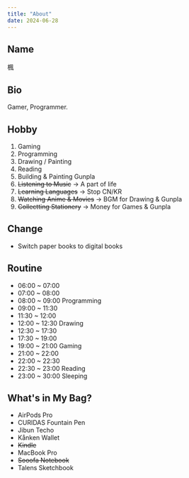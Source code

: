 ```yaml
---
title: "About"
date: 2024-06-28
---
```


## Name

楓

## Bio

Gamer, Programmer.

## Hobby

1. Gaming
2. Programming
3. Drawing / Painting
4. Reading
5. Building & Painting Gunpla
6. ~~Listening to Music~~ → A part of life
7. ~~Learning Languages~~ → Stop CN/KR
8. ~~Watching Anime & Movies~~ → BGM for Drawing & Gunpla
9. ~~Collectting Stationery~~ → Money for Games & Gunpla

## Change

- Switch paper books to digital books

## Routine

- 06:00 ~ 07:00
- 07:00 ~ 08:00
- 08:00 ~ 09:00 Programming
- 09:00 ~ 11:30
- 11:30 ~ 12:00
- 12:00 ~ 12:30 Drawing
- 12:30 ~ 17:30
- 17:30 ~ 19:00
- 19:00 ~ 21:00 Gaming
- 21:00 ~ 22:00
- 22:00 ~ 22:30
- 22:30 ~ 23:00 Reading
- 23:00 ~ 30:00 Sleeping

## What's in My Bag?

- AirPods Pro
- CURIDAS Fountain Pen
- Jibun Techo
- Kånken Wallet
- ~~Kindle~~
- MacBook Pro
- ~~Sooofa Notebook~~
- Talens Sketchbook

